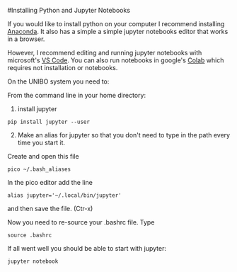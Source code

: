 #Installing Python and Jupyter Notebooks

If you would like to install python on your computer I recommend installing [Anaconda](https://www.anaconda.com/download/#macos).  It also has a simple a simple jupyter notebooks editor that works in a browser.  

However, I recommend editing and running jupyter notebooks with microsoft's [VS Code](https://code.visualstudio.com/download).  You can also run notebooks in google's [Colab](https://colab.research.google.com) which requires not installation or notebooks.


On the UNIBO system you need to:

From the command line in your home directory:

1) install jupyter

```
pip install jupyter --user
```
2) Make an alias for jupyter so that you don't need to type in the path every time you start it.

Create and open this file

```
pico ~/.bash_aliases
```
In the pico editor add the line

```
alias jupyter='~/.local/bin/jupyter'
```
and then save the file. (Ctr-x)


Now you need to re-source your .bashrc file.  Type 

```
source .bashrc
```
If all went well you should be able to start with jupyter:

```
jupyter notebook
```
